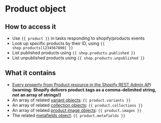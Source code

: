 # Product object

## How to access it

* Use `{{ product }}` in tasks responding to shopify/products events
* Look up specific products by their ID, using `{{ shop.products[1234567890] }}`
* List published products using `{{ shop.products.published }}` 
* List unpublished products using `{{ shop.products.unpublished }}`  

## What it contains

* [Every property from Product resource in the Shopify REST Admin AP](https://shopify.dev/docs/admin-api/rest/reference/products/product#properties)I **\(warning: Shopify delivers product.tags as a comma-delimited string,** _**not**_ **an array of strings!\)**
* An array of related [variant objects](../variant-object.md): `{{ product.variants }}` 
* An array of related [collection objects](collection-object.md): `{{ product.collections }}`
* An array of related [product image objects](product-image-object.md): `{{ product.images }}`  
* The related [metafields object](metafields-object.md): `{{ product.metafields }}`

